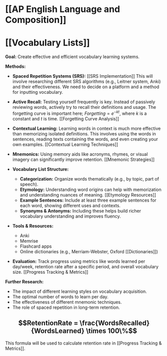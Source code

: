 # [[AP English Language and Composition]]
# [[Vocabulary Lists]]

**Goal:** Create effective and efficient vocabulary learning systems.

**Methods:**

* **Spaced Repetition Systems (SRS):** [[SRS Implementation]]  This will involve researching different SRS algorithms (e.g., Leitner system, Anki) and their effectiveness.  We need to decide on a platform and a method for inputting vocabulary.

* **Active Recall:**  Testing yourself frequently is key.  Instead of passively reviewing words, actively try to recall their definitions and usage.  The forgetting curve is important here; $Forgetting = e^{-k t}$, where $k$ is a constant and $t$ is time. [[Forgetting Curve Analysis]]

* **Contextual Learning:** Learning words in context is much more effective than memorizing isolated definitions.  This involves using the words in sentences, reading texts containing the words, and even creating your own examples.  [[Contextual Learning Techniques]]

* **Mnemonics:**  Using memory aids like acronyms, rhymes, or visual imagery can significantly improve retention.  [[Mnemonic Strategies]]

* **Vocabulary List Structure:**
    * **Categorization:** Organize words thematically (e.g., by topic, part of speech).
    * **Etymology:** Understanding word origins can help with memorization and understanding nuances of meaning. [[Etymology Resources]]
    * **Example Sentences:** Include at least three example sentences for each word, showing different uses and contexts.
    * **Synonyms & Antonyms:**  Including these helps build richer vocabulary understanding and improves fluency.


* **Tools & Resources:**
    * Anki
    * Memrise
    * Flashcard apps
    * Online dictionaries (e.g., Merriam-Webster, Oxford [[Dictionaries]])


* **Evaluation:** Track progress using metrics like words learned per day/week, retention rate after a specific period, and overall vocabulary size. [[Progress Tracking & Metrics]]


**Further Research:**

* The impact of different learning styles on vocabulary acquisition.
* The optimal number of words to learn per day.
* The effectiveness of different mnemonic techniques.
* The role of spaced repetition in long-term retention.


## $$RetentionRate = \frac{WordsRecalled}{WordsLearned} \times 100\%$$


This formula will be used to calculate retention rate in [[Progress Tracking & Metrics]].
